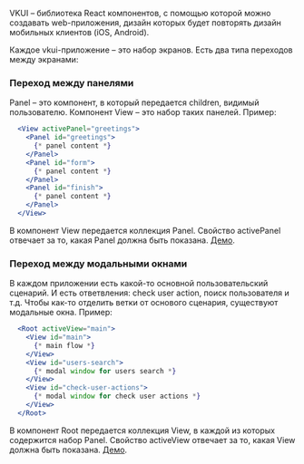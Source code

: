 VKUI – библиотека React компонентов, с помощью которой можно создавать web-приложения, дизайн которых будет повторять
дизайн мобильных клиентов (iOS, Android).

Каждое vkui-приложение – это набор экранов. Есть два типа переходов между экранами:

### Переход между панелями

Panel – это компонент, в который передается children, видимый пользователю. Компонент View – это набор таких панелей. Пример:

```jsx static
  <View activePanel="greetings">
    <Panel id="greetings">
      {* panel content *}
    </Panel>
    <Panel id="form">
      {* panel content *}
    </Panel>
    <Panel id="finish">
      {* panel content *}  
    </Panel>
  </View>
```

В компонент View передается коллекция Panel. Свойство activePanel отвечает за то, какая Panel должна быть показана. [Демо](#view).

### Переход между модальными окнами

В каждом приложении есть какой-то основной пользовательский сценарий. И есть ответвления: check user action, поиск пользователя и т.д.
Чтобы как-то отделить ветки от основого сценария, существуют модальные окна. Пример:

```jsx static
  <Root activeView="main">
    <View id="main">
      {* main flow *}
    </View>
    <View id="users-search">
      {* modal window for users search *}
    </View>
    <View id="check-user-actions">
      {* modal window for check user actions *}  
    </View>
  </Root>
```

В компонент Root передается коллекция View, в каждой из которых содержится набор Panel. Свойство
activeView отвечает за то, какая View должна быть показана. [Демо](#root).
